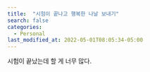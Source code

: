 ```yaml
---
title:  "시험이 끝나고 행복한 나날 보내기"
search: false
categories: 
  - Personal
last_modified_at: 2022-05-01T08:05:34-05:00
---
```


시험이 끝났는데 할 게 너무 많다.